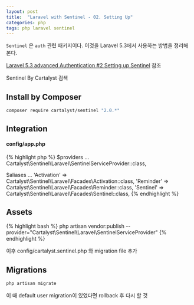 ```yaml
---
layout: post
title:  "Laravel with Sentinel - 02. Setting Up"
categories: php
tags: php laravel sentinel
---
```

`Sentinel` 은 `auth` 관련 패키지이다. 이것을 Laravel 5.3에서 사용하는 방법을 정리해본다.

[Laravel 5.3 advanced Authentication #2 Setting up Sentinel](https://www.youtube.com/watch?v=964-xdghBOY&list=PL3ZhWMazGi9KB9PajJHWvV2NJ1ITNoNGp&index=2) 참조

Sentinel By Cartalyst 검색

## Install by Composer
```bash
composer require cartalyst/sentinel "2.0.*"
```

## Integration

#### config/app.php
{% highlight php %}
$providers
...
Cartalyst\Sentinel\Laravel\SentinelServiceProvider::class,

$aliases
...
'Activation' => Cartalyst\Sentinel\Laravel\Facades\Activation::class,
'Reminder'   => Cartalyst\Sentinel\Laravel\Facades\Reminder::class,
'Sentinel'   => Cartalyst\Sentinel\Laravel\Facades\Sentinel::class,
{% endhighlight %}

## Assets
{% highlight bash %}
php artisan vendor:publish --provider="Cartalyst\Sentinel\Laravel\SentinelServiceProvider"
{% endhighlight %}

이후 config/cartalyst.sentinel.php 와 migration file 추가

## Migrations
```bash
php artisan migrate
```
이 때 default user migration이 있었다면 rollback 후 다시 할 것
